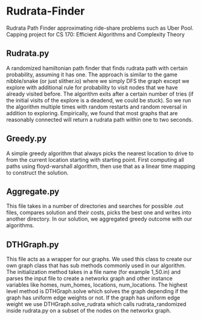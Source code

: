 # Rudrata-Finder
Rudrata Path Finder approximating ride-share problems such as Uber Pool. Capping project for CS 170: Efficient Algorithms and Complexity Theory

## Rudrata.py
A randomized hamiltonian path finder that finds rudrata path with certain probability, assuming it has one. The approach is similar to the game nibble/snake (or just slither.io) where we simply DFS the graph except we explore with additional rule for probability to visit nodes that we have already visited before. The algorithm exits after a certain number of tries (if the initial visits of the explore is a deadend, we could be stuck). So we run the algorithm multiple times with random restarts and random reversal in addition to exploring. Empirically, we found that most graphs that are reasonably connected will return a rudrata path within one to two seconds.

## Greedy.py
A simple greedy algorithm that always picks the nearest location to drive to from the current location starting with starting point. First computing all paths using floyd-warshall algorithm, then use that as a linear time mapping to construct the solution.

## Aggregate.py
This file takes in a number of directories and searches for possible .out files, compares solution and their costs, picks the best one and writes into another directory. In our solution, we aggregated greedy outcome with our algorithms.

## DTHGraph.py
This file acts as a wrapper for our graphs. We used this class to create our own graph class that has sub methods commonly used in our algorithm. The initialization method takes in a file name (for example 1_50.in) and parses the input file to create a networkx graph and other instance variables like homes, num_homes, locations, num_locations. The highest level method is DTHGraph.solve which solves the graph depending if the graph has uniform edge weights or not. If the graph has uniform edge weight we use DTHGraph.solve_rudrata which calls rudrata_randomized inside rudrata.py on a subset of the nodes on the networkx graph.
